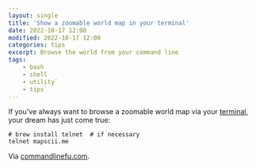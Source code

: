 ```yaml
---
layout: single
title: 'Show a zoomable world map in your terminal'
date: 2022-10-17 12:00
modified: 2022-10-17 12:00
categories: tips
excerpt: Browse the world from your command line
tags:
    - bash
    - shell
    - utility`
    - tips`
---
```


If you've always want to browse a zoomable world map via your [terminal](https://asciinema.org/a/117813?autoplay=1),
your dream has just come true:

```shell
# brew install telnet  # if necessary
telnet mapscii.me
```

Via [commandlinefu.com](https://www.commandlinefu.com/commands/view/27686/show-a-zoomable-world-map).
